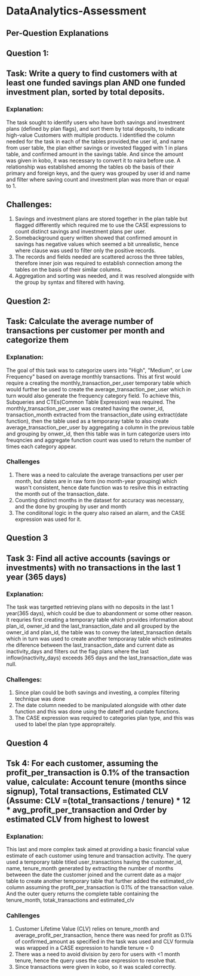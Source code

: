 # DataAnalytics-Assessment
## Per-Question Explanations

## Question 1: 
## Task: Write a query to find customers with at least one funded savings plan AND one funded investment plan, sorted by total deposits.

### Explanation:
The task sought to identify users who have both savings and investment plans (defined by plan flags), and sort them by total deposits, to indicate high-value Customers with multiple products. I identified the column needed for the task in each of the tables provided,the user id, and name from user table, the plan either savings or invested flagged with 1 in plans table, and confirmed amount in the savings table. And since the amount was given in kobo, it was necessary to convert it to naira before use. A relationship was established amonng the tables ob the basis of their primary and foreign keys, and the query was grouped by user id and name and filter where saving count and investment plan was more than or equal to 1.

## Challenges:

1. Savings and investment plans are stored together in the plan table but flagged differently which required me to use the CASE expressions to count distinct savings and investment plans per user.
2. Somebackground query written showed that confirmed amount in savings has negative values which seemed a bit unrealistic, hence where clause was used to filter only the positive records.
3. The records and fields needed are scattered across the three tables, therefore inner join was required to establish connection among the tables on the basis of their similar columns.
4. Aggregation and sorting was needed, and it was resolved alongside with the group by syntax and filtered with having.


## Question 2: 
## Task:  Calculate the average number of transactions per customer per month and categorize them

### Explanation:
The goal of this task was to categorize users into "High", "Medium", or Low Frequency" based on average monthly transactions. This at first would require a creating the monthly_transaction_per_user temporary table which would further be used to create the average_transaction_per_user which in turn would also generate the frequency category field. To achieve this, Subqueries and CTEs(Common Table Expression) was required. The monthly_transaction_per_user was created having the owner_id, transaction_month extracted from the transaction_date using extract(date function), then the table used as a temporaray table to also create average_transaction_per_user by aggregating a column in the previous table and grouping by onwer_id, then this table was in turn categorize users into freuqncies and aggregate function count was used to return the number of times each category appear.

### Challenges
1. There was a need to calculate the average transactions per user per month, but dates are in raw form (no month-year grouping) which wasn't consistent, hence date function was to resilve this in extracting the month out of the transaction_date.
2. Counting distinct months in the dataset for accuracy was necessary, and the done by grouping by user and month
3. The condiitonal logic in the query also raised an alarm, and the CASE expression was used for it.

## Question 3
## Task 3:  Find all active accounts (savings or investments) with no transactions in the last 1 year (365 days) 

### Explanation:
The task was targetted retrieving plans with no deposits in the last 1 year(365 days), which could be due to abandonment or some other reason. It requries first creating a temporary table which provides information about plan_id, owner_id and the last_transaction_date and all grouped by the owner_id and plan_id, the table was to convey the latest_transaction details which in turn was used to create another temporaray table which estimates rhe diference between the last_transaction_date and current date as inactivity_days and filters out the flag plans where the last inflow(inactivity_days) exceeds 365 days and the last_transaction_date was null.

### Challenges:
1. Since plan could be both savings and investing,  a complex filtering technique was done
2. The date column needed to be manipulated alongside with other date function and this was done using the dateiff and curdate functions.
3. The CASE expression was required to categories plan type, and this was used to label the plan type appropraitely.

 ## Question 4
 ## Tsk 4: For each customer, assuming the profit_per_transaction is 0.1% of the transaction value, calculate: Account tenure (months since signup), Total transactions, Estimated CLV (Assume: CLV =(total_transactions / tenure) * 12 * avg_profit_per_transaction and Order by estimated CLV from highest to lowest

### Explanation:
This last and more complex task aimed at providing a basic financial value estimate of each customer using tenure and transaction activity. The query used a temporary table titled user_transactions having the customer_id, name, tenure_month generated by extracting the number of months betweeen the date the customer joined and the current date as a major table to create another temporary table that further added the estimated_clv column assuming the profit_per_transaction is 0.1% of the transaction value. And the outer query returns the complete table containing the tenure_month, totak_transactions and estimated_clv 


### Cahllenges
1. Customer Lifetime Value (CLV) relies on tenure_month and average_profit_per_transaction, hence there was need for profit as 0.1% of confirmed_amount as specified in the task was used and CLV formula was wrapped in a CASE expression to handle tenure = 0
2. There was a need to avoid division by zero for users with <1 month tenure, hence the query uses the case expression to resolve that.
3. Since transactions were given in kobo, so it was scaled correctly.
 

